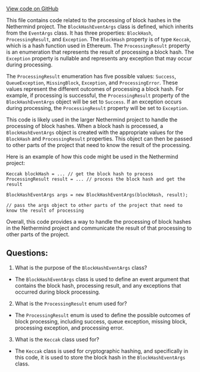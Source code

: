 [View code on GitHub](https://github.com/nethermindeth/nethermind/Nethermind.Consensus/Processing/BlockHashEventArgs.cs)

This file contains code related to the processing of block hashes in the Nethermind project. The `BlockHashEventArgs` class is defined, which inherits from the `EventArgs` class. It has three properties: `BlockHash`, `ProcessingResult`, and `Exception`. The `BlockHash` property is of type `Keccak`, which is a hash function used in Ethereum. The `ProcessingResult` property is an enumeration that represents the result of processing a block hash. The `Exception` property is nullable and represents any exception that may occur during processing.

The `ProcessingResult` enumeration has five possible values: `Success`, `QueueException`, `MissingBlock`, `Exception`, and `ProcessingError`. These values represent the different outcomes of processing a block hash. For example, if processing is successful, the `ProcessingResult` property of the `BlockHashEventArgs` object will be set to `Success`. If an exception occurs during processing, the `ProcessingResult` property will be set to `Exception`.

This code is likely used in the larger Nethermind project to handle the processing of block hashes. When a block hash is processed, a `BlockHashEventArgs` object is created with the appropriate values for the `BlockHash` and `ProcessingResult` properties. This object can then be passed to other parts of the project that need to know the result of the processing.

Here is an example of how this code might be used in the Nethermind project:

```
Keccak blockHash = ... // get the block hash to process
ProcessingResult result = ... // process the block hash and get the result

BlockHashEventArgs args = new BlockHashEventArgs(blockHash, result);

// pass the args object to other parts of the project that need to know the result of processing
```

Overall, this code provides a way to handle the processing of block hashes in the Nethermind project and communicate the result of that processing to other parts of the project.
## Questions: 
 1. What is the purpose of the `BlockHashEventArgs` class?
- The `BlockHashEventArgs` class is used to define an event argument that contains the block hash, processing result, and any exceptions that occurred during block processing.

2. What is the `ProcessingResult` enum used for?
- The `ProcessingResult` enum is used to define the possible outcomes of block processing, including success, queue exception, missing block, processing exception, and processing error.

3. What is the `Keccak` class used for?
- The `Keccak` class is used for cryptographic hashing, and specifically in this code, it is used to store the block hash in the `BlockHashEventArgs` class.